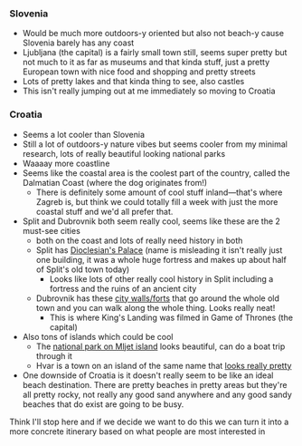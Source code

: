 ### Slovenia
- Would be much more outdoors-y oriented but also not beach-y cause Slovenia barely has any coast
- Ljubljana (the capital) is a fairly small town still, seems super pretty but not much to it as far as museums and that kinda stuff, just a pretty European town with nice food and shopping and pretty streets
- Lots of pretty lakes and that kinda thing to see, also castles
- This isn't really jumping out at me immediately so moving to Croatia

### Croatia
- Seems a lot cooler than Slovenia
- Still a lot of outdoors-y nature vibes but seems cooler from my minimal research, lots of really beautiful looking national parks
- Waaaay more coastline
- Seems like the coastal area is the coolest part of the country, called the Dalmatian Coast (where the dog originates from!)
	- There is definitely some amount of cool stuff inland—that's where Zagreb is, but think we could totally fill a week with just the more coastal stuff and we'd all prefer that.
- Split and Dubrovnik both seem really cool, seems like these are the 2 must-see cities
	- both on the coast and lots of really need history in both
	- Split has [Dioclesian's Palace](https://www.lonelyplanet.com/croatia/dalmatia/split/attractions/diocletian-s-palace/a/poi-sig/445175/358789) (name is misleading it isn't really just one building, it was a whole huge fortress and makes up about half of Split's old town today)
		- Looks like lots of other really cool history in Split including a fortress and the ruins of an ancient city
	- Dubrovnik has these [city walls/forts](https://www.lonelyplanet.com/croatia/dubrovnik/attractions/city-walls-forts/a/poi-sig/1192927/358783) that go around the whole old town and you can walk along the whole thing. Looks really neat!
		- This is where King's Landing was filmed in Game of Thrones (the capital)
- Also tons of islands which could be cool
	- The [national park on Mljet island](https://www.tripadvisor.com/Attraction_Review-g1501915-d548269-Reviews-Mljet_National_Park-Mljet_Island_Dubrovnik_Neretva_County_Dalmatia.html) looks beautiful, can do a boat trip through it
	- Hvar is a town on an island of the same name that [looks really pretty](https://external-content.duckduckgo.com/iu/?u=https%3A%2F%2Fa.cdn-hotels.com%2Fgdcs%2Fproduction64%2Fd1943%2F24e8c03a-2f2b-451f-a667-d65dd0be94b7.jpg&f=1&nofb=1&ipt=3f08a5c85af8fb5b78a102e367d7ef9df1065644857c011fe2e1a096b80d63dd&ipo=images)
- One downside of Croatia is it doesn't really seem to be like an ideal beach destination. There are pretty beaches in pretty areas but they're all pretty rocky, not really any good sand anywhere and any good sandy beaches that do exist are going to be busy.

Think I'll stop here and if we decide we want to do this we can turn it into a more concrete itinerary based on what people are most interested in

